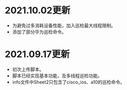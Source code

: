 # 2021.10.02更新

- 为避免过多消耗设备性能，加入巡检最大线程限制。
- 添加了部分华为巡检命令。

# 2021.09.17更新

- 初次上传脚本。
- 脚本已经实现基本功能，及多线程巡检功能。
- info文件中Sheet2只包含了cisco_ios、a10的巡检命令。

